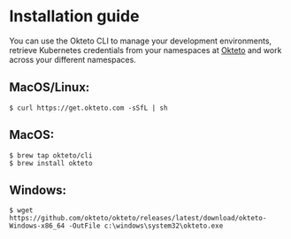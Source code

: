 # Installation guide

You can use the Okteto CLI to manage your development environments, retrieve Kubernetes credentials from your namespaces at [Okteto](https://cloud.okteto.com) and work across your different namespaces.

## MacOS/Linux:
```console
$ curl https://get.okteto.com -sSfL | sh
```

## MacOS:
```console
$ brew tap okteto/cli
$ brew install okteto
```

## Windows:
```console
$ wget https://github.com/okteto/okteto/releases/latest/download/okteto-Windows-x86_64 -OutFile c:\windows\system32\okteto.exe
```
